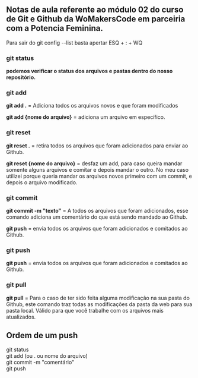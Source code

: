 ## Notas de aula referente ao módulo 02 do curso de Git e Github da WoMakersCode em parceiria com a Potencia Feminina. 

Para sair do git config --list basta apertar ESQ + : + WQ

### git status
**podemos verificar o status dos arquivos e pastas dentro do nosso repositório.**

### git add
**git add .** = Adiciona todos os arquivos novos e que foram modificados

**git add {nome do arquivo}** = adiciona um arquivo em específico.

### git reset 

**git reset .** = retira todos os arquivos que foram adicionados para enviar ao Github.

**git reset {nome do arquivo}** = desfaz um add, para caso queira mandar somente alguns arquivos e comitar e depois mandar o outro. No meu caso utilizei porque queria mandar os arquivos novos primeiro com um commit, e depois o arquivo modificado. 

### git commit
**git commit -m "texto"** = A todos os arquivos que foram adicionados, esse comando adiciona um comentário do que está sendo mandado ao Github. 

**git push** = envia todos os arquivos que foram adicionados e comitados ao Github.

### git push
**git push** = envia todos os arquivos que foram adicionados e comitados ao Github.

### git pull
**git pull** = Para o caso de ter sido feita alguma modificação na sua pasta do Github, este comando traz todas as modificações da pasta da web para sua pasta local. Válido para que você trabalhe com os arquivos mais atualizados.

## Ordem de um push

git status<br/>
git add (ou . ou nome do arquivo)<br/>
git commit -m "comentário"<br/>
git push




